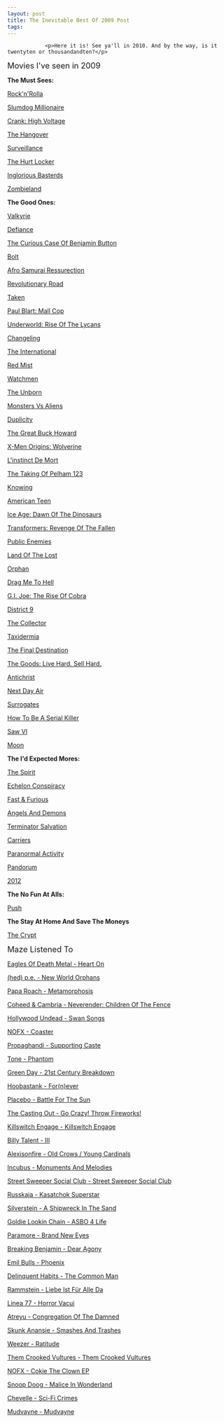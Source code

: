 ```yaml
---
layout: post
title: The Inevitable Best Of 2009 Post
tags:
---
```



                <p>Here it is! See ya'll in 2010. And by the way, is it twentyten or thousandandten?</p>
<p><font size="5"><span style="font-size: 18px;">Movies I've seen in 2009</span></font></p>
<p><b>The Must Sees:</b></p>
<p><a href="http://mazedlx.net/2009/01/17/maze-at-the-movies-rocknrolla/">Rock'n'Rolla</a></p>
<p><a href="http://mazedlx.net/2009/03/05/maze-at-the-movies-slumdog-millionaire/">Slumdog Millionaire</a></p>
<p><a href="http://mazedlx.net/2009/04/27/maze-at-the-movies-crank-high-voltage/">Crank: High Voltage</a></p>
<p><a href="http://mazedlx.net/2009/06/21/maze-at-the-movies-the-hangover/">The Hangover</a></p>
<p><a href="http://mazedlx.net/2009/07/02/maze-at-the-movies-surveillance/">Surveillance</a></p>
<p><a href="http://mazedlx.net/2009/07/05/maze-at-the-movies-the-hurt-locker/">The Hurt Locker</a></p>
<p><a href="http://mazedlx.net/2009/08/24/maze-at-the-movies-inglorious-basterds/">Inglorious Basterds</a></p>
<p><a href="http://mazedlx.net/2009/10/26/maze-at-the-movies-zombieland/">Zombieland</a></p>
<p><b>The Good Ones:</b></p>
<p><a href="http://mazedlx.net/2009/01/05/maze-at-the-movies-valkyrie/">Valkyrie</a></p>
<p><a href="http://mazedlx.net/2009/01/09/maze-at-the-movies-defiance/">Defiance</a></p>
<p><a href="http://mazedlx.net/2009/01/26/maze-at-the-movies-the-curious-case-of-benjamin-button/">The Curious Case Of Benjamin Button</a></p>
<p><a href="http://mazedlx.net/2009/01/28/maze-at-the-movies-bolt/">Bolt</a></p>
<p><a href="http://mazedlx.net/2009/02/02/maze-at-the-movies-afro-samurai-resurrection/">Afro Samurai Ressurection</a></p>
<p><a href="http://mazedlx.net/2009/02/08/maze-at-the-movies-revolutionary-road/">Revolutionary Road</a></p>
<p><a href="http://mazedlx.net/2009/02/10/maze-at-the-movies-taken/">Taken</a></p>
<p><a href="http://mazedlx.net/2009/02/12/maze-at-the-movies-paul-blart-mall-cop/">Paul Blart: Mall Cop</a></p>
<p><a href="http://mazedlx.net/2009/02/16/maze-at-the-movies-underworld-rise-of-the-lycans/">Underworld: Rise Of The Lycans</a></p>
<p><a href="http://mazedlx.net/2009/02/18/maze-at-the-movies-changeling/">Changeling</a></p>
<p><a href="http://mazedlx.net/2009/02/24/maze-at-the-movies-the-international/">The International</a></p>
<p><a href="http://mazedlx.net/2009/03/01/maze-at-the-movies-red-mist/">Red Mist</a></p>
<p><a href="http://mazedlx.net/2009/03/12/maze-at-the-movies-watchmen/">Watchmen</a></p>
<p><a href="http://mazedlx.net/2009/03/24/maze-at-the-movies-the-unborn/">The Unborn</a></p>
<p><a href="http://mazedlx.net/2009/04/12/maze-at-the-movies-monsters-vs-aliens/">Monsters Vs Aliens</a></p>
<p><a href="http://mazedlx.net/2009/04/17/maze-at-the-movies-duplicity/">Duplicity</a></p>
<p><a href="http://mazedlx.net/2009/04/21/maze-at-the-movies-the-great-buck-howard/">The Great Buck Howard</a></p>
<p><a href="http://mazedlx.net/2009/05/02/maze-at-the-movies-x-men-origins-wolverine/">X-Men Origins: Wolverine</a></p>
<p><a href="http://mazedlx.net/2009/06/12/maze-at-the-movies-linstinct-de-mort/">L'instinct De Mort</a></p>
<p><a href="http://mazedlx.net/2009/06/30/maze-at-the-movies-the-taking-of-pelham-123/">The Taking Of Pelham 123</a></p>
<p><a href="http://mazedlx.net/2009/07/02/maze-at-the-movies-knowing/">Knowing</a></p>
<p><a href="http://mazedlx.net/2009/07/03/maze-at-the-movies-american-teen/">American Teen</a></p>
<p><a href="http://mazedlx.net/2009/07/07/maze-at-the-movies-ice-age-dawn-of-the-dinosaurs/">Ice Age: Dawn Of The Dinosaurs</a></p>
<p><a href="http://mazedlx.net/2009/07/08/maze-at-the-movies-transformers-revenge-of-the-fallen/">Transformers: Revenge Of The Fallen</a></p>
<p><a href="http://mazedlx.net/2009/07/12/maze-at-the-movies-public-enemies/">Public Enemies</a></p>
<p><a href="http://mazedlx.net/2009/08/05/maze-at-the-movies-land-of-the-lost/">Land Of The Lost</a></p>
<p><a href="http://mazedlx.net/2009/08/09/maze-at-the-movies-orphan/">Orphan</a></p>
<p><a href="http://mazedlx.net/2009/08/11/maze-at-the-movies-drag-me-to-hell/">Drag Me To Hell</a></p>
<p><a href="http://mazedlx.net/2009/08/13/maze-at-the-movies-g-i-joe-the-rise-of-cobra/">G.I. Joe: The Rise Of Cobra</a></p>
<p><a href="http://mazedlx.net/2009/08/18/maze-at-the-movies-district-9/">District 9</a></p>
<p><a href="http://mazedlx.net/2009/08/20/maze-at-the-movies-the-collector/">The Collector</a></p>
<p><a href="http://mazedlx.net/2009/08/21/maze-at-the-movies-taxidermia/">Taxidermia</a></p>
<p><a href="http://mazedlx.net/2009/09/01/maze-at-the-movies-the-final-destination/">The Final Destination</a></p>
<p><a href="http://mazedlx.net/2009/09/03/maze-at-the-movies-the-goods-live-hard-sell-hard/">The Goods: Live Hard. Sell Hard.</a></p>
<p><a href="http://mazedlx.net/2009/09/14/maze-at-the-movies-antichrist/">Antichrist</a></p>
<p><a href="http://mazedlx.net/2009/09/28/maze-at-the-movies-next-day-air/">Next Day Air</a></p>
<p><a href="http://mazedlx.net/2009/10/14/maze-at-the-movies-surrogates/">Surrogates</a></p>
<p><a href="http://mazedlx.net/2009/10/21/maze-at-the-movies-how-to-be-a-serial-killer/">How To Be A Serial Killer</a></p>
<p><a href="http://mazedlx.net/2009/11/12/maze-at-the-movies-saw-vi/">Saw VI</a></p>
<p><a href="http://mazedlx.net/2009/11/20/maze-at-the-movies-moon/">Moon</a></p>
<p><b>The I'd Expected Mores:</b></p>
<p><a href="http://mazedlx.net/2009/01/07/maze-at-the-movies-the-spirit/">The Spirit</a></p>
<p><a href="http://mazedlx.net/2009/04/02/maze-at-the-movies-echelon-conspiracy/">Echelon Conspiracy</a></p>
<p><a href="http://mazedlx.net/2009/04/13/maze-at-the-movies-fast-furious/">Fast &amp; Furious</a></p>
<p><a href="http://mazedlx.net/2009/05/29/maze-at-the-movies-angels-and-demons/">Angels And Demons</a></p>
<p><a href="http://mazedlx.net/2009/06/11/maze-at-the-movies-terminator-salvation/">Terminator Salvation</a></p>
<p><a href="http://mazedlx.net/2009/11/09/maze-at-the-movies-carriers/">Carriers</a></p>
<p><a href="http://mazedlx.net/2009/11/11/maze-at-the-movies-paranormal-activity/">Paranormal Activity</a></p>
<p><a href="http://mazedlx.net/2009/11/11/maze-at-the-movies-pandorum/">Pandorum</a></p>
<p><a href="http://mazedlx.net/2009/11/23/maze-at-the-movies-2012/">2012</a></p>
<p><b>The No Fun At Alls:</b></p>
<p><a href="http://mazedlx.net/2009/02/21/maze-at-the-movies-push/">Push</a></p>
<p><b>The Stay At Home And Save The Moneys</b></p>
<p><a href="http://mazedlx.net/2009/08/23/maze-at-the-movies-the-crypt/">The Crypt</a></p>
<p><font size="5"><span style="font-size: 18px;">Maze Listened To</span></font></p>
<p><a href="http://mazedlx.net/2009/01/12/maze-listens-to-31/">Eagles Of Death Metal - Heart On</a></p>
<p><a href="http://mazedlx.net/2009/01/17/maze-listens-to-32/">(hed) p.e. - New World Orphans</a></p>
<p><a href="http://mazedlx.net/2009/03/17/maze-listens-to-33/">Papa Roach - Metamorphosis</a></p>
<p><a href="http://mazedlx.net/2009/03/26/maze-listens-to-34/">Coheed &amp; Cambria - Neverender: Children Of The Fence</a></p>
<p><a href="http://mazedlx.net/2009/04/15/maze-listens-to-35/">Hollywood Undead - Swan Songs</a></p>
<p><a href="http://mazedlx.net/2009/04/20/maze-listens-to-36/">NOFX - Coaster</a></p>
<p><a href="http://mazedlx.net/2009/04/25/maze-listens-to-37/">Propaghandi - Supporting Caste</a></p>
<p><a href="http://mazedlx.net/2009/05/06/maze-listens-to-38/">Tone - Phantom</a></p>
<p><a href="http://mazedlx.net/2009/05/12/maze-listens-to-39/">Green Day - 21st Century Breakdown</a></p>
<p><a href="http://mazedlx.net/2009/05/23/maze-listens-to-40/">Hoobastank - For(n)ever</a></p>
<p><a href="http://mazedlx.net/2009/06/03/maze-listens-to-41/">Placebo - Battle For The Sun</a></p>
<p><a href="http://mazedlx.net/2009/06/21/maze-listens-to-42/">The Casting Out - Go Crazy! Throw Fireworks!</a></p>
<p><a href="http://mazedlx.net/2009/06/22/maze-listens-to-43/">Killswitch Engage - Killswitch Engage</a></p>
<p><a href="http://mazedlx.net/2009/07/06/maze-listens-to-44/">Billy Talent - III</a></p>
<p><a href="http://mazedlx.net/2009/08/01/maze-listens-to-45/">Alexisonfire - Old Crows / Young Cardinals</a></p>
<p><a href="http://mazedlx.net/2009/08/01/maze-listens-to-46/">Incubus - Monuments And Melodies</a></p>
<p><a href="http://mazedlx.net/2009/08/01/maze-listens-to-47/">Street Sweeper Social Club - Street Sweeper Social Club</a><br /></p>
<p><a href="http://mazedlx.net/2009/08/18/maze-listens-to-48/">Russkaja - Kasatchok Superstar</a></p>
<p><a href="http://mazedlx.net/2009/09/13/maze-listens-to-49/">Silverstein - A Shipwreck In The Sand</a></p>
<p><a href="http://mazedlx.net/2009/09/13/maze-listens-to-50/">Goldie Lookin Chain - ASBO 4 Life</a></p>
<p><a href="http://mazedlx.net/2009/09/22/maze-listens-to-51/">Paramore - Brand New Eyes</a></p>
<p><a href="http://mazedlx.net/2009/09/27/maze-listens-to-52/">Breaking Benjamin - Dear Agony</a></p>
<p><a href="http://mazedlx.net/2009/09/27/maze-listens-to-53/">Emil Bulls - Phoenix</a></p>
<p><a href="http://mazedlx.net/2009/10/11/maze-listens-to-54/">Delinquent Habits - The Common Man</a></p>
<p><a href="http://mazedlx.net/2009/10/14/maze-listens-to-55/">Rammstein - Liebe Ist Für Alle Da</a></p>
<p><a href="http://mazedlx.net/2009/10/20/maze-listens-to-56/">Linea 77 - Horror Vacui</a></p>
<p><a href="http://mazedlx.net/2009/10/27/maze-listens-to-57-2/">Atreyu - Congregation Of The Damned</a></p>
<p><a href="http://mazedlx.net/2009/11/03/maze-listens-to-58/">Skunk Anansie - Smashes And Trashes</a></p>
<p><a href="http://mazedlx.net/2009/11/03/maze-listens-to-59/">Weezer - Ratitude</a></p>
<p><a href="http://mazedlx.net/2009/11/13/maze-listens-to-60/">Them Crooked Vultures - Them Crooked Vultures</a></p>
<p><a href="http://mazedlx.net/2009/11/26/maze-listens-to-61/">NOFX - Cokie The Clown EP</a></p>
<p><a href="http://mazedlx.net/2009/12/10/maze-listens-to-62/">Snoop Doog - Malice In Wonderland</a></p>
<p><a href="http://mazedlx.net/2009/12/14/maze-listens-to-63/">Chevelle - Sci-Fi Crimes</a></p>
<p><a href="http://mazedlx.net/2009/12/14/maze-listens-to-64/">Mudvayne - Mudvayne</a></p>
